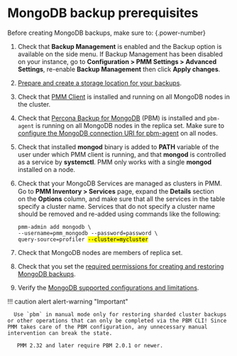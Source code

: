 # MongoDB backup prerequisites

Before creating MongoDB backups, make sure to:
{.power-number}

1. Check that **Backup Management** is enabled and the <i class="uil uil-history"></i> Backup option is available on the side menu. If Backup Management has been disabled on your instance, go to <i class="uil uil-cog"></i> **Configuration > PMM Settings > Advanced Settings**, re-enable **Backup Management**  then click **Apply changes**.
2. [Prepare and create a storage location for your backups](../../get-started/backup/prepare_storage_location.md).
3. Check that [PMM Client](../../setting-up/client/index.md) is installed and running on all MongoDB nodes in the cluster.
4. Check that [Percona Backup for MongoDB](https://docs.percona.com/percona-backup-mongodb/index.html) (PBM) is installed and `pbm-agent` is running on all MongoDB nodes in the replica set. Make sure to [configure the MongoDB connection URI for pbm-agent](https://docs.percona.com/percona-backup-mongodb/install/initial-setup.html#set-the-mongodb-connection-uri-for-pbm-agent) on all nodes.
5. Check that installed **mongod** binary is added to **PATH** variable of the user under which PMM client is running, and that **mongod** is controlled as a service by **systemctl**. PMM only works with a single **mongod** installed on a node.
6. Check that your MongoDB Services are managed as clusters in PMM. Go to **PMM Inventory > Services** page, expand the **Details** section <image src="../../_images/arrow-downward.ico" width="15px" aria-label="downward arrow"/> on the **Options** column, and make sure that all the services in the table specify a cluster name.
Services that do not specify a cluster name should be removed and re-added using commands like the following:
   <pre><code>pmm-admin add mongodb \
   --username=pmm_mongodb --password=password \
   query-source=profiler <mark>--cluster=mycluster</mark></code></pre>

7. Check that MongoDB nodes are members of replica set.
8. Check that you set the [required permissions for creating and restoring MongoDB backups](../../setting-up/client/mongodb.md#create-pmm-account-and-set-permissions).
9. Verify the [MongoDB supported configurations and limitations](../../get-started/backup/mongodb_limitations.md).

!!! caution alert alert-warning "Important"

      Use `pbm` in manual mode only for restoring sharded cluster backups or other operations that can only be completed via the PBM CLI! Since PMM takes care of the PBM configuration, any unnecessary manual intervention can break the state.

       PMM 2.32 and later require PBM 2.0.1 or newer.
